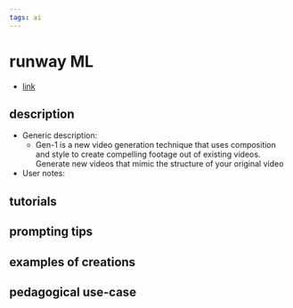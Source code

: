```yaml
---
tags: ai 
---
```



# runway ML


* [link](https://research.runwayml.com/gen2?via=aitoolsdirectory-com)

## description
* Generic description: 
    * Gen-1 is a new video generation technique that uses composition and style to create compelling footage out of existing videos. Generate new videos that mimic the structure of your original video
* User notes:

## tutorials

## prompting tips

## examples of creations 

## pedagogical use-case 